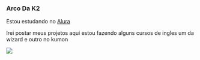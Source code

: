 ### Arco Da K2

Estou estudando no [Alura](https://www.alura.com.br)

Irei postar meus projetos aqui
estou fazendo alguns cursos de ingles um da wizard e outro no kumon






![](https://media1.tenor.com/m/R7fVtJG6uOMAAAAC/reze-chainsaw-man.gif)
